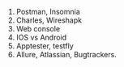 1. Postman, Insomnia
2. Charles, Wireshapk
3. Web console
4. IOS vs Android
5. Apptester, testfly
6. Allure, Atlassian, Bugtrackers.
